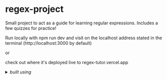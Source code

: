# regex-project
Small project to act as a guide for learning regular expressions. Includes a few quizzes for practice!

Run locally with npm run dev and visit on the localhost address stated in the terminal (http://localhost:3000 by default)

or

check out where it's deployed live to regex-tutor.vercel.app

<details>
  <summary><em>built using</em></summary>
  <ul>
    <li>JavaScript / TypeScript</li>
    <li>React</li>
    <li>Tailwind</li>
  </ul>
</details>

